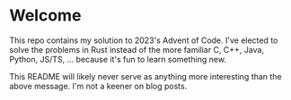 # Welcome

This repo contains my solution to 2023's Advent of Code. I've elected to solve the problems in Rust instead of
the more familiar C, C++, Java, Python, JS/TS, ... because it's fun to learn something new.

This README will likely never serve as anything more interesting than the above message. I'm not a keener on
blog posts. 
